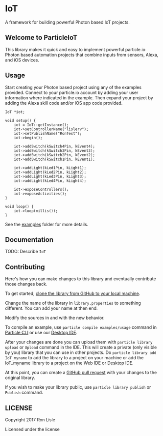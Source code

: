 # IoT

A framework for building powerful Photon based IoT projects.

## Welcome to ParticleIoT

This library makes it quick and easy to implement powerful particle.io Photon
based automation projects that combine inputs from sensors, Alexa, and iOS devices.

## Usage

Start creating your Photon based project using any of the examples provided.
Connect to your particle.io account by adding your user information 
where indicated in the example. Then expand your project by adding the
Alexa skill code and/or iOS app code provided.

```
IoT *iot;

void setup() {
    iot = IoT::getInstance();
    iot->setControllerName("lislerv");
    iot->setPublishName("RonTest");
    iot->begin();
    
    iot->addSwitch(kSwitch4Pin, kEvent4);
    iot->addSwitch(kSwitch3Pin, kEvent3);
    iot->addSwitch(kSwitch2Pin, kEvent2);
    iot->addSwitch(kSwitch1Pin, kEvent1);
    
    iot->addLight(kLed1Pin, kLight1);
    iot->addLight(kLed2Pin, kLight2);
    iot->addLight(kLed3Pin, kLight3);
    iot->addLight(kLed4Pin, kLight4);

    iot->exposeControllers();
    iot->exposeActivities();
}

void loop() {
    iot->loop(millis());
}
```

See the [examples](examples) folder for more details.

## Documentation

TODO: Describe `IoT`

## Contributing

Here's how you can make changes to this library and eventually contribute those changes back.

To get started, [clone the library from GitHub to your local machine](https://help.github.com/articles/cloning-a-repository/).

Change the name of the library in `library.properties` to something different. You can add your name at then end.

Modify the sources in <src> and <examples> with the new behavior.

To compile an example, use `particle compile examples/usage` command in [Particle CLI](https://docs.particle.io/guide/tools-and-features/cli#update-your-device-remotely) or use our [Desktop IDE](https://docs.particle.io/guide/tools-and-features/dev/#compiling-code).

After your changes are done you can upload them with `particle library upload` or `Upload` command in the IDE. This will create a private (only visible by you) library that you can use in other projects. Do `particle library add IoT_myname` to add the library to a project on your machine or add the IoT_myname library to a project on the Web IDE or Desktop IDE.

At this point, you can create a [GitHub pull request](https://help.github.com/articles/about-pull-requests/) with your changes to the original library. 

If you wish to make your library public, use `particle library publish` or `Publish` command.

## LICENSE
Copyright 2017 Ron Lisle

Licensed under the <insert your choice of license here> license

